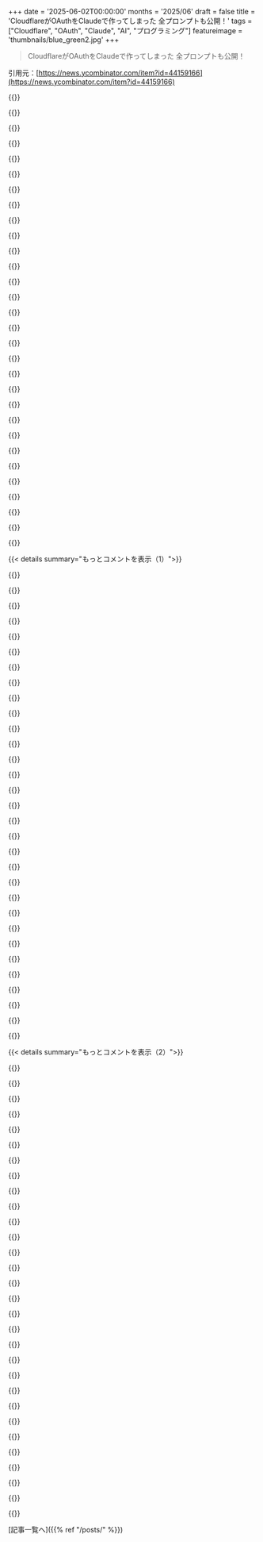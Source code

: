 +++
date = '2025-06-02T00:00:00'
months = '2025/06'
draft = false
title = 'CloudflareがOAuthをClaudeで作ってしまった 全プロンプトも公開！'
tags = ["Cloudflare", "OAuth", "Claude", "AI", "プログラミング"]
featureimage = 'thumbnails/blue_green2.jpg'
+++

> CloudflareがOAuthをClaudeで作ってしまった 全プロンプトも公開！

引用元：[https://news.ycombinator.com/item?id=44159166](https://news.ycombinator.com/item?id=44159166)




{{<matomeQuote body="GitHubとHacker Newsのリンクも見てみてね。https://github.com/cloudflare/workers-oauth-provider/commits... <br>(via https://news.ycombinator.com/item?id=44161672)" userName="gregorywegory" createdAt="2025/06/02 14:24:54" color="">}}




{{<matomeQuote body="コミット履歴が面白いね。特にこのコミットを見てよ。”Claudeに「バックアップ」暗号化キーを削除させる”ってやつ。やっぱClaudeが作ったコードもセキュリティレビューは大事だね！「”backup”の暗号化キーを保存してるけど、これでエンドツーエンド暗号化が無効にならない？キーがトークンなしでグラントレコードにあるじゃん」ってプロンプト。素人には何言ってるか分からないし、問題点を見抜いて修正指示なんてできないでしょ。" userName="rienbdj" createdAt="2025/06/03 06:30:13" color="#ff33a1">}}




{{<matomeQuote body="LLMはこう使うべきだよね。専門家が指示出してコードをチェックする。ゼロから全部書くより全然早いよ。先日プロトタイプ作ってた時も、Claudeにauth flowを書かせたら、最後のステップで有効なトークンと一緒になぜかユーザーIDを文字列で送ってた。つまり、トークンがあれば誰でも好きなユーザーIDを渡してそのユーザーになりすませちゃう。それでもゼロから全部やるより時間は大幅に節約できたよ。" userName="victorbjorklund" createdAt="2025/06/03 08:58:34" color="#785bff">}}




{{<matomeQuote body="「ゼロから全部書くより時間が大幅に節約できる」？ いや、そうは思わないな。専門家にとってタイピング速度なんて全然ボトルネックじゃないよ。LLMはGoogle並みの知識を持つオフラインDBとしては役に立つけど、今の技術はまだ半熟。必要なのは、a) 安価でローカル（PCのリソースを奪わない専用デバイス）で動かせるハード、b) 自分のデータで確実なファインチューニングができる標準的な方法（推論はもう大丈夫だけど、ファインチューニングがね）。" userName="otabdeveloper4" createdAt="2025/06/03 09:30:10" color="#ff5733">}}




{{<matomeQuote body="「ゼロから全部書くより時間が大幅に節約できる」。俺の経験だと、LLMにデバッグの指示とか出す方が、ゼロから全部自分で書くより時間かかるんだけどな。" userName="XCSme" createdAt="2025/06/03 11:45:41" color="">}}




{{<matomeQuote body="何をやるかによるんじゃない？ 例えばReactのコンポーネントを書いてて、Tailwindとかでスタイリングする場合なんかは、体感的に10倍くらい速くなるよ。" userName="Culonavirus" createdAt="2025/06/03 12:13:38" color="">}}




{{<matomeQuote body="「タイピング速度は専門家にとってボトルネックじゃない」って、一体どうしてそんなこと言えるんだ？ アナログのペンだけで本や研究論文を出版する作業がボトルネックにならないって言ってるのと同じくらい変だよ。少なくとも、ADHDの人たちは専門家になれないって言ってるみたいに聞こえるんだけど。" userName="brailsafe" createdAt="2025/06/03 11:26:45" color="">}}




{{<matomeQuote body="「ゼロから全部書くより時間が大幅に節約できる」って…どうして？ プロンプトだって打たなきゃいけないでしょ？それに、出力されたコードも真剣にチェックしなきゃいけないし。" userName="signa11" createdAt="2025/06/03 11:59:44" color="">}}




{{<matomeQuote body="「Revealing（暴露的）」って何に対して？ README見れば全部完全に公開されてるじゃん…だからそもそも「暴露する」ものなんて何もないと思うよ。READMEには「遊びで始めたプロジェクトで、AIがひどいコード出すと思ってたのに、あれ…コードが実際かなり良かった。完璧じゃないけど、AIに直せって言ったら直したんだ。びっくりしたよ」って書いてあるし、「強調するけど、これは”雰囲気で書いた”コードじゃない。セキュリティ専門家が関連RFCと照らし合わせて全行を徹底的にレビューしたんだ」とも書いてあるよ。" userName="i5heu" createdAt="2025/06/03 07:26:36" color="#ff5c5c">}}




{{<matomeQuote body="専門家の時間がタイピングに費やされるっていう考えにはマジで同意できないな。ここらへんの共通認識じゃないと思うけど。専門家は、コード書き始める前に推論したり、計画したり、あれこれ考え抜く時間の方がよっぽど長いんだよ。生産性を1時間あたりに書いたコードの行数で測るなら、Dev（開発者）って仕事が全然分かってないね。" userName="0points" createdAt="2025/06/03 10:30:13" color="#ff33a1">}}




{{<matomeQuote body="うーん、ちょっと違うと思うな。このworkers-oauth-providerって1200行くらいでしょ？ プロなら1時間で書けちゃうレベルだよ。AIの価値は「適度」じゃなくて、両端にあるんだ。ノリで書くVibe codingも良いけど、ちょいとでも直す必要あると超効率悪くなる。逆にすっごい複雑な部分任せるのはマジ助かる。ただ、AIのコード自分でレビューするのは難しいね。ユニットテスト書いてもらうのは得意みたいだけど。" userName="827a" createdAt="2025/06/03 13:37:51" color="#45d325">}}




{{<matomeQuote body="これさ、LLMがReactの大量の教材で学習したからじゃない？<br>SvelteとかVueで試すと、たまにReactのコード勧められるんだよね。" userName="azemetre" createdAt="2025/06/03 12:30:20" color="">}}




{{<matomeQuote body="プロンプトはたった一文で、数百行のコードを生成させられるんだよ。" userName="fastball" createdAt="2025/06/03 12:25:35" color="">}}




{{<matomeQuote body="少なくとも俺はさ、自分でコード書く方が（完璧じゃないけど！）セキュリティの欠陥を入れない自信あるんだ。残念ながら、自分が書いてないコードの欠陥を見つけるのは苦手なんだよね。" userName="Vinnl" createdAt="2025/06/03 11:26:47" color="">}}




{{<matomeQuote body="＞ 専門家の時間はただのタイピングに使われるって考えにはマジ反対。そんなのが共通認識なら驚きだね<br>彼らそんなこと言ってないよ。専門家の仕事のうち、タイピングに費やす部分が省けるってだけ。プロの価値はしっかりレビューしたり、問題解決したり、何作るか決めたり、経験や知識にあるんだから。" userName="brailsafe" createdAt="2025/06/03 11:20:13" color="#785bff">}}




{{<matomeQuote body="ああ、あれはガッカリだったね。<br>言いたくないけどさ、人間が書いたコードもたくさんレビューしてきたけど、同じくらいのミスしてる人、マジでたくさん見てきたんだよね :/" userName="kentonv" createdAt="2025/06/03 13:34:46" color="">}}




{{<matomeQuote body="それって考え方の違いだよね。コードの編集とかチェックとか監査が得意な人もいれば、作る側、生み出す側が得意な人もいる。<br>だから君の言ってること、わかるよ。で、俺は完全にそっち側の人間だな。" userName="bryant" createdAt="2025/06/03 13:31:13" color="">}}




{{<matomeQuote body="数百行のコードを、しっかり読んで理解しなきゃいけないんだよ。" userName="shaky-carrousel" createdAt="2025/06/03 16:26:06" color="">}}




{{<matomeQuote body="＞ 最初から全部タイピングするより、やっぱ時間めっちゃ節約できるよ<br>たぶん言語によるね。俺はRubyよく使うけど、Rubyは簡潔でタイピングなんて一瞬だよ。その代わり、問題について考えたり（LLMに聞いたり）するのに時間の95％使ってる。" userName="dismalaf" createdAt="2025/06/03 16:51:14" color="">}}




{{<matomeQuote body="＞ マジで？そんなことあり得る！？(ジョークじゃないと信じるわ、だって皮肉にしか見えないほど酷い投稿だから)<br>それはね、プログラマーはコードを書く10倍コードを読んで（そして100倍コードについて考えて）るからだよ。" userName="otabdeveloper4" createdAt="2025/06/03 12:37:37" color="#45d325">}}




{{<matomeQuote body="LLMはJr. Developerみたいで、コード全部チェックしないとダメだね。役に立つ人もいるだろうけど、Sr. Developerに育てるにはトレーニングが必要だよ。" userName="october8140" createdAt="2025/06/03 07:24:38" color="">}}




{{<matomeQuote body="OAuthの実装方法をちゃんと知ってる人がLLMで時間節約できたのかな？<br>知ってるなら自分でやる方が早い場合が多いんじゃない？<br>LLMでやるより、プロンプト書いて待ってチェックする方が時間かかる気がするよ。" userName="risyachka" createdAt="2025/06/03 08:02:55" color="">}}




{{<matomeQuote body="全く同意！<br>フロントエンドでClaudeに「/foo/barからこのJSONが返ってくるからカード表示して」って頼んだら、5分足らずでAPI呼び出し、TypeScriptモデル、UIコンポーネント全部作ってくれたんだ。<br>手で書いてたら絶対こんなに早くできない。<br>バックエンドでも同じ経験があるよ。<br>もちろん自分で書く方が早い場合もあるけど、Claude 4みたいな新しいLLMが出てからは、そっちの方が例外になってきてるね。プロンプトも簡単になったし。" userName="thisissomething" createdAt="2025/06/03 12:40:13" color="#ff5c5c">}}




{{<matomeQuote body="＞ 専門家なら1時間で書けるはず。<br>OAuthの専門家ならね。<br>認証に特化してない普通の開発者は、ああいう標準を理解するのにすごく時間かかるんだ。" userName="fc417fc802" createdAt="2025/06/03 14:15:51" color="">}}




{{<matomeQuote body="そうかもだけどさ、Cloudflareはああいうコード書く世界でも数少ない組織の一つだよ。<br>俺たちの多くはAuth0とかCloudflareが出すコードを使うだけ。<br>そういう高度に専門的なコードって、一部の会社が書くものなんだよ。" userName="827a" createdAt="2025/06/03 19:19:37" color="">}}




{{<matomeQuote body="＞ workers-oauth-providerプロジェクトは1200行のコード。専門家なら1時間で書ける。<br>本気で言ってるの？<br>計算しようよ。1時間で1200行って、休憩なしで1行3秒だよ？<br>空白行とかコメント除く実際のコードは2626行、空白行なしでも2251行。1行あたり約1.6秒だよ。<br>最速のタイピストでも1秒に2語くらい。<br>思考時間やテスト、デバッグの時間もあるし、コードのタイピングなんて開発時間のごく一部だよ。<br>君の見積もりは少なくとも1桁、いや多分2桁間違ってると思うね。" userName="kentonv" createdAt="2025/06/03 20:12:20" color="#ff33a1">}}




{{<matomeQuote body="知ってるコードを書くとき、LLMを使うと面倒くささを感じにくいんだよね。" userName="boruto" createdAt="2025/06/03 10:12:54" color="">}}




{{<matomeQuote body="開発や実装、リリースにかかる全体の時間で、タイピングしてる時間なんて統計的にほぼ0%。<br>そんな取るに足らない部分を最適化しようとする理由なんて文字通りないよ。" userName="kiitos" createdAt="2025/06/04 00:02:04" color="">}}




{{<matomeQuote body="＞ 時間は節約できたの？<br>うん。<br>＞ 数週間、もしかしたら数ヶ月かかるところが数日でできた。<br>– https://news.ycombinator.com/item?id=44160208<br>＞ 知ってる人がLLMで証明しただけ？<br>違うね。<br>＞ 僕はAI懐疑派だった。<br>＞ AIは理解してないと思ってたんだ。<br>＞ でも試しにやってみたら、コードがかなり良かったんだ。<br>＞ 信じられなかったよ。<br>– https://github.com/cloudflare/workers-oauth-provider/?tab=re..." userName="JimDabell" createdAt="2025/06/03 08:24:44" color="#ff5c5c">}}




{{<matomeQuote body="LLM以外にコード生成を速くする方法ってないのかな？" userName="nijave" createdAt="2025/06/03 15:35:25" color="">}}




{{< details summary="もっとコメントを表示（1）">}}

{{<matomeQuote body="まじでこの記事出してくれて、特にこのコメント欄に感謝！すげー役に立ったし洞察深かったわ。他のコメント見てると、これってほんとRorschachテスト（心理テスト）みたいに人によって見え方違うんだなーって面白く（でも予想通りに）思った。でも、著者の経験はAIコーディングのメリット・デメリットを客観的に示してて良かったよ。AIの出力レビューするのって、自分で書くより精神的に疲れる？他の人も言ってたけど、レビューの方が疲れる派なんだよね。人間相手のレビューはやりがいあるけど、AIだとそうでもないから、余計疲れる気がするんだ。著者さんがレビューについてどう感じたか聞きたいな。" userName="hn_throwaway_99" createdAt="2025/06/03 15:08:04" color="#45d325">}}




{{<matomeQuote body="そうだけど、考える速さと書く速さ、どっちが速いの？「ストーリーカード読んで、これならコードとテストで1時間で終わるな」って思ったこと、何度ある？俺の経験だと、たいていAIはコード書きを10分以内に終わらせちゃうんだよね。残りの50分でコードレビューしたり、必要な調整したり、別のタスクに移ったりできる。AI使う方が全然速いじゃん？" userName="thisissomething" createdAt="2025/06/03 12:46:10" color="#785bff">}}




{{<matomeQuote body="まさにこれこそ、AI支援コーディングが進む方向だと思うわ。エンジニアがリストラされて、ビジネスの人がボタンいくつか押したらアプリ完成！ってSFじゃなくてさ（LinkedInとかXで fantasie してる人は多いけど）。そうじゃなくて、経験豊富なエンジニアがAIでコードの断片を生成して、それを細かくレビューしてテストする、って方向。100万ドル（マジでそれくらいの価値かも）の疑問はさ、@kentonvさんはAI無しでこのライブラリ、もっと速く書けたのかな？ってことだよね。" userName="paxys" createdAt="2025/06/02 15:04:53" color="#ff5733">}}




{{<matomeQuote body="＞ Not software engineers being kicked out ... but rather experienced engineers using AI to generate bits of code and then meticulously reviewing and testing them.<br>でもさ、最後にkentonvさんが20人じゃなくて2人で済むとしたら？残りの18人分の新しいタスクが十分に見つかるって仮定する？そこが問題だと思うんだよね。それに著者はかなり技術的なプロジェクトをやってるけど、定型的なLoB appの開発だとどうなる？" userName="gokhan" createdAt="2025/06/02 15:23:43" color="#ff33a1">}}




{{<matomeQuote body="＞ But what if you only need 2 kentonv’s instead of 20 at the end? Do you assume we’ll find enough new tasks that will occupy the other 18? I think that’s the question.<br>たぶん行きつく先はこれだよ。AIが全てのエンジニアを置き換えるとは思わないけど、必要とされるエンジニアの数がずっと少なくなるのは間違いないと思う。これって、俺のキャリアのsysadminの世界で起きたことと似てるんだ。ClickOpsからcloud & Infrastructure as Codeに全部移行した時。前は10人のsysadminが必要だったインフラ管理が、今は1人か2人のインフラ担当で済むようになった。仕事自体はあるけど、必要とされる量は劇的に減ったんだ。今の俺一人でやってる仕事、前ならAWS/Ansible/Terraformとか無しだとチーム全体が必要だったもん。" userName="thewebguyd" createdAt="2025/06/02 15:39:34" color="#ff33a1">}}




{{<matomeQuote body="今、コスト的にエンジニアに作らせるほどじゃないから手付かずになってるソフトウェア開発の領域って、めちゃくちゃデカいと思うんだ。でも、エンジニアが何かを作るのにかかる時間が減れば、コストに見合うようになることがすごく増える。ニッチなユースケース考えてみてよ。どの会社にも独自のプロセスやワークフローがあるじゃん。ある会社の会計士と別の会社の会計士を比べてみて――仕事の大部分は同じだけど、結構違う部分が必ずある。そういうオーダーメイドのプロセスって、既存の会計ソフトじゃ会社ごとのカスタム機能を追加できないから、手作業になることが多いんだ。でも、それができたら？エンジニアがAIと組んで、顧客ごとの機能を以前より10倍速く作れたら？そしたら、実際にそういう機能を作る意味が出てきて、各会社の会計部門の生産性を上げられるようになる。エンジニアの需要が下がるか上がるかは断言できない。断言するフリはしないよ。でも、今後エンジニアがもっと増える可能性も十分見える気がするんだ！" userName="kentonv" createdAt="2025/06/02 16:47:21" color="#ff5733">}}




{{<matomeQuote body="AIを使ってライブラリを作るのに数日かかったよ。手書きだったら数週間、もしかしたら数ヶ月かかっただろうね。とはいえ、これはすごく理想的なケースだった：よく知られた標準を、よく知られたプラットフォーム上で、明確なAPI仕様に基づいて実装するっていうね。 Workers Runtime自体に変更を加えるのにAIを使った時は、正直そんなに時間は節約できなかったかな。でも、僕ほどコードベースを知らない人たちは、AIがすごく助けになったって言ってたよ。あと、他の人の複雑なコードベースに飛び込む時に、AIがめちゃくちゃ役に立つって発見したんだ。AIが手早く全体像を掴むのを手伝ってくれるから、今はそういうのも平気になった。前は避けてて、チームの誰かに変更頼もうとしてたんだけどね。" userName="kentonv" createdAt="2025/06/02 16:00:25" color="#ff5c5c">}}




{{<matomeQuote body="生産性が上がれば、その分チャンスも増えるんだよ。「よし、ソフトウェアでやるべきことは全部やり遂げたから、もうエンジニアはいらないな」なんて時代は来ない（少なくともすぐには）って。" userName="paxys" createdAt="2025/06/02 15:27:13" color="">}}




{{<matomeQuote body="でも、「人間がソフトウェアエンジニアリングのプロセスに経済的な価値を提供できなくなる」時代は、すぐそこに来るかもしれないね。もしAIが年間1万ドルで、人間が1年かけてやることをできたとしたら（今はできないけど）、なんで人間を6桁の給料や、たとえ2万ドルでも雇うの？誰も「やることがなくなる」から人間が職を失うなんて言ってないんだ。「AIが超高性能で超安くなるから、人間が経済的な価値をゼロしか提供できなくなる」ってことなんだよ。" userName="spiderice" createdAt="2025/06/02 15:34:23" color="#ff5733">}}




{{<matomeQuote body="それ、あと数年で巨大隕石が地球に衝突して人類文明が終わるかもしれない、みたいな話だよ。年間20万ドルのソフトウェアエンジニアの仕事が、年間1万ドルで完全に代替できる魔法のAIがあるなら、ぜひ見てみたいね。それが実現するまでは、この議論全体がサイエンスフィクションだわ。" userName="paxys" createdAt="2025/06/02 15:37:23" color="#ff33a1">}}




{{<matomeQuote body="LLMは、エンジニアを雇う予算がない会社じゃなくて、エンジニアがもっと速く、たくさんの仕事をするためのツールって感じ。つまり、エンジニアの仕事が減るってことじゃないかな。" userName="motorest" createdAt="2025/06/03 04:37:30" color="#ff5c5c">}}




{{<matomeQuote body="エンジニアを1人か2人雇う予算があれば、今までは5〜10人必要だったような仕事を任せられるようになるかもね（あくまで理論だけど）。" userName="petersellers" createdAt="2025/06/03 05:18:24" color="">}}




{{<matomeQuote body="そうだね。この議論の仕方そのものが、ソフトエンジニアの需要が減るって考え方に基づいてるよね。タスクを達成するために、より少ない人数でよくなるってこと。" userName="motorest" createdAt="2025/06/03 05:51:06" color="">}}




{{<matomeQuote body="AIで数日でできたって言ってるけど、コミット履歴(https://pastebin.com/bG0j2ube)見ると2月末から3月までやってるし、他の人も手伝ってるよね？<br>でも、良いユースケースで、2ヶ月かかるところを1ヶ月で終わらせたのはすごいと思うよ。" userName="srhtftw" createdAt="2025/06/02 20:56:30" color="#ff5c5c">}}




{{<matomeQuote body="AIコーディングの方向性として、ベテランがAIでコード書いてレビューって言ってるけど、中間もあるかもね。ビジネス担当者が、OAuthみたいなデカいタスクを、経験浅い開発者にClaude使って丸投げしちゃって、ベテランがいらなくなるってパターン。" userName="motorest" createdAt="2025/06/03 04:27:05" color="#ff5733">}}




{{<matomeQuote body="経験浅い開発者にAIコードを丸投げって、うまくいくかな？そのコードが正しいかどうかわかるの？見つけにくいバグとか、どうやってデバッグするの？保守性とか拡張性とか、わかるのかな？単に前のコードの上に新しく生成するだけにならない？" userName="petersellers" createdAt="2025/06/03 05:14:26" color="#ff5c5c">}}




{{<matomeQuote body="AIなしで速く書けたかっていう問いへの答えは、明らかにノーだと思う。今あるツールと使い方を学んでる状況から考えると、あと3〜6ヶ月で、AIを使った方が速くコードを書けるようになるのは間違いない。そのためには、しっかりした基盤作りが必要だけどね。" userName="dkdcio" createdAt="2025/06/02 15:08:51" color="#45d325">}}




{{<matomeQuote body="コードベースを知らない人はAIがすごく役立ったって言ってるけど、これってダニング＝クルーガー効果みたいなもんじゃない？知らないことだらけだと、AIが賢く見える。でも、知ってると、これはダメだってわかる。自分が詳しい分野のニュースは間違いに気づくけど、詳しくない分野は信じちゃうのと似てるよね。" userName="philipwhiuk" createdAt="2025/06/02 16:06:26" color="#785bff">}}




{{<matomeQuote body="重要なのはAIが速くコード書くスピードでレビューできるかじゃなくて、レビューだけで全部見つけられるかってことだよ。ロボットが超速で車作っても、たまにボルト間違えて、後から見ただけで全部見つけられる？人間のコーダーは、書くときに考えるから、バグをいっぱい防げるんだよ。" userName="belter" createdAt="2025/06/02 15:22:50" color="#45d325">}}




{{<matomeQuote body="ベテランがAIでコード書いてレビューってやり方、俺の経験だと自分で書くより遅いんだよね。AIってたまにしかちゃんと書いてくれないから、結局最初から自分でやった方が楽。まさに’下手な手伝いはしない方がマシ’ってやつで、今のAIはまさにそれ。" userName="bigstrat2003" createdAt="2025/06/02 15:21:24" color="#ff5c5c">}}




{{<matomeQuote body="そんな風には言ってないよ。他の人と間違えてない？<br>でも、その人もそう言おうとしてないと思うな。<br>開発が簡単になれば、予算不足で無理だったプロジェクトが可能になって、かえってエンジニアの需要が増える場合もあるって話だよ。" userName="petersellers" createdAt="2025/06/03 06:02:32" color="">}}




{{<matomeQuote body="いや、言ってるよ。ハッキリこう断言したじゃん。「1人か2人分の予算しかない会社でも、以前なら5〜10人必要だった作業を任せられるようになるかもしれない」。<br>自分の言葉だろ？5〜10人かかるプロジェクトが1〜2人でできるようになったって。<br>開発が簡単になれば、需要が増えるって？それ希望的観測だよ。<br>君の例でも開発が簡単になることは需要を減らすだろ。結局エンジニアの需要は減るのが真実だよ。今エンジニアを雇ってる会社は、そんなに人を必要としなくなるだろうからね。" userName="motorest" createdAt="2025/06/03 06:31:26" color="">}}




{{<matomeQuote body="大きな利害関係がある「専門家」（AIスタートアップ経営者、AIコース販売者、株価を上げたい人）を除けば、この意見を持つ分野の専門家はごくわずかだよ。" userName="paxys" createdAt="2025/06/02 15:55:09" color="">}}




{{<matomeQuote body="それは違うよ。プロジェクトに唯一いる20万ドルのエンジニアをクビにするのと、3人目とか10人目のエンジニアをクビにするのは違うんだ。<br>AIがエンジニアの生産性を上げてるなら、チームにもっとエンジニアを追加する必要性は減るんだ。クビになるか、拡大しても新しく雇わない（か、雇う人数を減らす）ってことかもしれない。既存のエンジニア＋AIで増えた仕事量に対応できるからね。" userName="TeMPOraL" createdAt="2025/06/02 15:56:59" color="">}}




{{<matomeQuote body="「経験の浅い開発者はAIが作ったコードが正しいかどうかわかるの？」って？問題ないね。業界はバグだらけで、かろうじて動くコードを許容するようになった。LLMは何も変えない。<br>簡単な自動テストスイートを実装できるから、むしろ改善される可能性すらあるね。<br>「本番稼働してから微妙なバグが見つかったら？」って？それはLLMなしでも現実世界で起きてることだよ。" userName="motorest" createdAt="2025/06/03 05:54:31" color="">}}




{{<matomeQuote body="「エンジニアを雇うコストに見合わない、未開発の広大なソフトウェア領域がある」って？確かに面白いけど、IT部門を巻き込まずに、個人が自分で問題を解決するようになるんじゃないかな。<br>複雑なExcelワークフローとか、ひどいAccessデータベースとかで、今すぐ問題を解決してるのをすでによく見るよね。リソースはもらえないから。<br>たぶんAIはその答えになるんだ。Excelで砂上の楼閣を建てる代わりに、こういう非技術系のチームがもう少し頑丈なものを持てるようにね。<br>会計部門は一番AIを使う部門だと思う。もうExcelとかERPのDSLsで実質的にプログラミングしてるからね。<br>新しい開発職は増えないけど、「誰もがプログラマーになる」がAIで実現して、高度なコンピューティングが日用品になるのかもね。" userName="thewebguyd" createdAt="2025/06/02 19:31:44" color="#45d325">}}




{{<matomeQuote body="誰もその知識を社会的に再生産しなくなるから、知識がなくなっちゃうんだよ。" userName="hooverd" createdAt="2025/06/02 15:54:14" color="">}}




{{<matomeQuote body="「5〜10人必要なプロジェクトが1〜2人でできる。自分の言葉だろ」って？それはエンジニア需要が減るって意味じゃないよ。<br>以前10人必要で2人分の予算しかなかった会社は、そのプロジェクトに取り組まなかった（エンジニア0人）。AIで2人でできるようになったから、今度は取り組める（エンジニア2人）。これが元々言ってたことだよ。<br>開発が簡単になることは需要を減らすって単純じゃない。長期的にどうなるかは誰もわからない。増えるシナリオも減るシナリオもあって、ネットでどうなるかはみんな推測してるだけだよ。" userName="petersellers" createdAt="2025/06/03 07:16:33" color="">}}




{{<matomeQuote body="「AIを使って完全にコード書くのが速くなることはない」って？この議論は別の視点から始めるべき。技術も問題の解決法も変わったんだ。<br>エンジニアがLLMなしでできるかの話じゃない。本質は、納品されるコードの全体的な品質と、そのレベルに到達するのにかかった時間だよ。<br>LLMはコード書くより、今見てるものが何を意味するか説明してもらうのが主な使い方。Googleの代わりやラバーダックとして使われるとしても、開発者は今までできなかった方法で既存プロジェクトを理解できるんだ。<br>プリンシパルエンジニアと会議を予約して質問する必要はない。Copilot Chatに聞けばいい。<br>もう一つ重要なのは、LLMが選択肢を早く試せて、イテレーションを助けてくれること。MVPの最初のバージョン出す時間で、もっと安定したプロジェクトを簡単に納品できるんだ。" userName="motorest" createdAt="2025/06/03 05:47:26" color="#45d325">}}




{{<matomeQuote body="30年以上ソフトに関わってきた経験から言うと、アプリの設定はデフォルトで覚えるのが一番だよ。だって、転職したり環境変わったりすると、カスタマイズした努力が無駄になるし、結局デフォルトの使い方を覚え直さなきゃいけないからね。<br>会社の固有設定も似たようなもんで、維持が大変だし、LLMも知らない変更だから、誰かが手作業でメンテしなきゃいけなくなる。LLMに学習させても、たった1例しか見てないから全部うまくいく保証もないし、人が間違いに気づけるかも怪しい。テストコードを山ほど書けば別だけど、そんなの非現実的だね。" userName="hn_acc1" createdAt="2025/06/02 19:06:26" color="">}}

{{</details>}}




{{< details summary="もっとコメントを表示（2）">}}

{{<matomeQuote body="でもさ、どうなの？<br>筆者みたいなすごいエンジニアが、OAuth2の実装みたいな「雑務」をやるなんて、もしかして新しい開発手法（AI使うやつ）を試したかったからじゃないの？<br>普通のエンジニアが毎日やるような仕事で、本当に100％も生産性向上できるのかな？ちょっと疑問。" userName="manquer" createdAt="2025/06/02 21:39:35" color="">}}




{{<matomeQuote body="＞AIは他人の複雑なコードを読むのにすごく役立つって分かった。これで自信持ってコード読めるようになったよ<br>これ、分かるわ。でも逆に、AIがうまく機能しないコードベースってある？例えば、コードが複雑すぎてLLMのコンテキストサイズに収まらないとか、AIの学習データにない独特なコードパターンとかさ？" userName="graeme" createdAt="2025/06/03 06:34:03" color="">}}




{{<matomeQuote body="筆者がコードだけじゃなくてプロンプトも公開してくれたの、マジ感謝！<br>俺もLLMでコード書こうとしたけど、幻覚（ハルシネーション）がひどくて全然進まなかったんだ。他の成功例見て、たぶんプロンプトの書き方が悪いのかなと思ってたんだけど、今回公開されたプロンプト見たら、自分のやり方もそんなに外れてなかったんだなって分かったよ。<br>たぶん俺がやってる問題（SAP ABAPのリバースエンジニアリングとか、Snowflake上のデータで.NET実装とか）がちょっとニッチすぎて、LLMが苦手な分野なのかもしれないね。" userName="c-linkage" createdAt="2025/06/02 15:38:05" color="#ff5c5c">}}




{{<matomeQuote body="これ、俺も気づいてた。ちょっとニッチな分野に入ると、LLMの出力品質が劇的に落ちるんだよね。<br>そういえば、SAP ABAPのリバースエンジニアリングって聞くだけでゾッとするね。" userName="8-prime" createdAt="2025/06/03 07:44:27" color="">}}




{{<matomeQuote body="一番たちが悪いのは、品質が落ちても、自信満々なトーンが変わらないことだよ。平気で間違った、ひどい時には危険なコードを自信満々に出してくるから、それが間違いだって気づくには、そもそもLLMより賢くないといけない。<br>いつか人間を超える日も来るかもしれないけど、今はまだそこには全然到達してないね。" userName="Vicinity9635" createdAt="2025/06/03 23:16:52" color="#ff5733">}}




{{<matomeQuote body="いつもの解決策としては、段階的なアプローチがあるよ。<br>まずは大きなコンテキストを持つLLMを使って、全体計画を立てるのが良い。できればチェックボックス付きのMarkdownファイルとかでね。<br>次に、その計画を元に、もう少し専門的な分野に特化した別のLLMに、タスクを一つずつ実行させるんだ。こうするとコンテキストが絞られて、幻覚を減らしながら作業できるよ。" userName="theshrike79" createdAt="2025/06/03 11:50:09" color="#45d325">}}




{{<matomeQuote body="＞真面目な話、2ヶ月前（2025年1月）なら、私も（＠kentonv）同意しただろう。<br>この「私も（＠kentonv）」ってところが混乱したんだよね。自分のことなのか、それとも別のユーザーkentonv[0]のことなのか。あなたの別垢？それともタイプミスか勘違い？<br>あ、分かった。たぶんほとんどの投稿がREADMEからの引用なんだね。引用記号（＞とか＊）使ってもっと分かりやすくした方がいいかもよ。" userName="mtlynch" createdAt="2025/06/02 15:07:09" color="">}}




{{<matomeQuote body="あー、彼はプロジェクトのREADMEから引用してるんだよ。あのテキスト（引用部分）は、全部俺が書いたやつ。" userName="kentonv" createdAt="2025/06/02 15:09:01" color="#ff33a1">}}




{{<matomeQuote body="コメントありがとう！<br>ちょっと提案なんだけど、技術って本当にすぐ変わるから、READMEに「Claudeのどのバージョンを使ったか」って書いとくと、後々すごく役に立つかもね。特に最近v4が出たばっかだし。<br>あと、どのコーディングツールを使ったかとかも、再現性を高めるためにはちょっとした情報でも助かるんだ。" userName="mdaniel" createdAt="2025/06/02 15:11:21" color="#ff5c5c">}}




{{<matomeQuote body="AIをがっつり使ってライブラリ作ったんなら、正直に言うべきだと思うんだよね。全部自分で書いたみたいに見せるのはなんか違う気がするし、知ってるとなかなか面白い情報だからREADMEに載せるべきだよ。（他の人がどうするかは知らないけどね）ほぼ全部Claude Sonnet 3.7で作ったんだ。READMEにバージョンも追記するべきってのは同意するよ。" userName="kentonv" createdAt="2025/06/02 15:21:41" color="#ff5733">}}




{{<matomeQuote body="それ面白いね。俺のSonnet 3.7の今年の初めの経験は結構ひどかったんだ。問題をはっきり説明しても、単独じゃ正しい解決策にたどり着けなくてさ。ダメなコードも手直しはできたけど、構造がいけてなくて実際のプロジェクトではメンテナンスしたくない感じだった。よくある hallucinated APIs みたいな問題もあったし、リファクタリング体験はもっとひどかったな。たぶんドメインにかなり依存するんじゃない？俺の場合はGISだったよ。" userName="pera" createdAt="2025/06/02 17:48:45" color="#785bff">}}




{{<matomeQuote body="＞ プロジェクトのREADMEに入れるにはかなり論点がずれてるかも<br>って書いてあるけど、このリポジトリの目的って、今のLLMがペアプログラマーとして十分かどうか検証することみたいじゃん？だから、READMEから消すのはその文脈だと全然意味なくない？" userName="diggan" createdAt="2025/06/02 15:13:49" color="#785bff">}}




{{<matomeQuote body="このライブラリ、俺たちのMCPフレームワークの核となるコンポーネントなんだよね。単なる実験じゃないんだよ。" userName="kentonv" createdAt="2025/06/02 15:22:51" color="#ff5c5c">}}




{{<matomeQuote body="それは考えたんだけどね、このリポジトリ「kentonv が適当にやったやつ」って名前じゃないし、CloudflareのブランドでCF workers向けのプロバイダーライブラリってはっきり書いてあるんだよ。Claudeを使った部分を入れるのが「完全な開示」なのか「AI推し」なのか、単にクールだからなのか、細かい話は置いといてさ。論点がずれてるって言ったのは、READMEの半分が使い方で半分が開発過程の話だったら、読む人が「これって実用？遊び？」って混乱するかなと思ったからなんだ。" userName="mdaniel" createdAt="2025/06/02 15:18:30" color="">}}




{{<matomeQuote body="READMEに入れるのはかなり変だなと俺も思ったよ。例えば、fiverrとか codementor.io にコード書いてもらったとしてさ、READMEに「Fiverrで質の高いコードが書けるかかなり懐疑的だったけど、試してみたら結構良かった！」なんて書くの変じゃない？たぶん会社としてAI関連を何かやろうっていうプッシュがあったんじゃないかな。最近そういう会社多い気がするよ。" userName="uludag" createdAt="2025/06/02 15:30:17" color="">}}




{{<matomeQuote body="逆なんだよ。俺自身がこれを試してみようって強く思って、その結果に基づいて、最終的に会社にもっとAIを採用するように働きかけたんだ。" userName="kentonv" createdAt="2025/06/03 04:12:16" color="#45d325">}}




{{<matomeQuote body="あれ、READMEからの文字通りのコピペだよ。引用されるはずだったのに、親コメントの人がなんかしくじったんだと思う。https://github.com/cloudflare/workers-oauth-provider/blob/fe..." userName="diggan" createdAt="2025/06/02 15:09:21" color="#ff5c5c">}}




{{<matomeQuote body="（このコメントはもともと https://news.ycombinator.com/item?id=44159167 への返信だったんだけど、そのコメントがREADMEを分かりにくく要約してたんだ）" userName="dang" createdAt="2025/06/03 03:44:29" color="">}}




{{<matomeQuote body="俺、ここ数ヶ月 greenfield project で Claude（Cursor経由）使ってるんだけど、気づいたことはさ、<br>1. 前よりずっと生産的／効果的になった。<br>2. 昔ながらのコード書き方より、認知負荷はかなり高いね。<br>3. この短期間でもツールがすごく改善してて、上の2つの点がさらに強調されてる感じ。" userName="jes5199" createdAt="2025/06/02 15:09:46" color="#45d325">}}




{{<matomeQuote body="LLM使ってコード書くと、すっごく早くできるんだけど、逆にめちゃくちゃ精神的に疲れるしエネルギーも使うんだよね。なんか変な感じ。" userName="pton_xd" createdAt="2025/06/02 16:50:11" color="">}}




{{<matomeQuote body="「コンパイル通った！」みたいな、ちょこっとした達成感（ドーパミン）が全部自動で消えちゃって、ひたすら最終目標だけで頑張らなきゃいけない。<br>問題は複雑にならざるを得なくて、LLMが微妙に間違えたところをどう直すか考えなきゃいけないんだ。辛いけど、効果的なのかな？" userName="piker" createdAt="2025/06/02 17:14:56" color="#ff33a1">}}




{{<matomeQuote body="「変な感じ」って言ってたけど、俺は全然変だと思わないな。普段コーディングであるような面倒な定型作業（構文とかフレームワークの枠組みとか）が無くなるから、AIがそこを全部やってくれて、まるで「思考のスピード」でコードを書けるようになるんだ。だから脳みそフル回転になるんだよ。<br>もちろん、生成されたコードが本当に正しいか、ちゃんと確認する必要もあるしね（将来はAIがこれも手伝ってくれるといいけど）。" userName="chii" createdAt="2025/06/03 14:11:10" color="#ff33a1">}}




{{<matomeQuote body="「昔ながらの方法より認知的負荷が高い」って言うけど、どんな使い方してるの？<br>俺は自分のエージェント（最近はDevstral使ってる）と主に「ペアプログラミング」みたいにやってるんだけど、生成されたコード全部自分で打つより、レビューする方が時間的にはずっと楽だと感じるんだ。<br>「vibe coding」もちょっと試したことあるけど、あれは同意だね。何かレビューしたい時に文脈が全くないから。要するに、プロジェクトが最初からvibe codedされてると、コードベースに入り込むのがすごく難しくなる。<br>でもLLMとペアプログラミングしてる時は、既に文脈ができてて、どうしたいか理解してるから、ペアプロで作ったコードのレビューはvibe codedよりずっと速いんだ。" userName="diggan" createdAt="2025/06/02 15:16:42" color="#785bff">}}




{{<matomeQuote body="いろいろ試したけど、今はほとんどCursorをagentモードでClaude Sonnet 4と一緒に使ってる。小さめのプルリクエストくらいの単位でプロンプトしてるんだ。Claude 3.7の時ほどコードを慎重にレビューしなくてもよくなったけど、今はアーキテクチャ設計がボトルネックだと感じてる。<br>chatGPT-o3と設計パターンについて長〜い議論をして、何日も考えることもあって、その後にCursorで比較的素早く実装セッションをする、って流れになってる。" userName="jes5199" createdAt="2025/06/02 15:28:28" color="#45d325">}}




{{<matomeQuote body="こういう状況が、ソフトウェアのアーキテクチャとか概念をどうドキュメント化するかっていう標準を改善するかどうか、見るのが面白そうだね。" userName="jcims" createdAt="2025/06/03 06:21:58" color="">}}




{{<matomeQuote body="「昔ながらの方法より認知的負荷が高い」って話だけど、面白いことに俺は全く逆だと感じるんだ。細かいディテール全部をいちいち考えなくていいってだけで、すごく安心するよ。おかげでアーキテクチャとか、もっと高レベルな変更に集中できるようになった。" userName="SkyPuncher" createdAt="2025/06/02 15:47:41" color="#ff33a1">}}




{{<matomeQuote body="つまりさ、前は細かいディテールって、なんか“思考停止”でできるようなもんだったんだよね。眠ってても書けるコード、みたいな。今は考えるべき部分だけをやればいいってこと。" userName="jes5199" createdAt="2025/06/02 16:08:38" color="">}}




{{<matomeQuote body="これはつまり、細かいことについてはLLMがちゃんとやってくれるって、完全に信頼してるってことだね。" userName="layer8" createdAt="2025/06/02 16:13:51" color="">}}




{{<matomeQuote body="このコミットから：https://github.com/cloudflare/workers-oauth-provider/commit/...<br>===”Claudeのバグを手動で修正。”<br>”Claudeは前のコミットでバグがあった。複数回プロンプトしたけど、ずっと間違ったことばかりしてた。”<br>”だからこの変更は人間が手で書いたんだ。”<br>”OAuth 2.1の仕様の問題についてREADMEも追記した。”<br>===<br>これ、AIツール使ってみた俺の経験とマジで共感できるわ。途中までは行くけど、そこから先がめちゃくちゃ苦労するんだよね。" userName="infinitebattery" createdAt="2025/06/02 15:11:10" color="#45d325">}}

{{</details>}}



[記事一覧へ]({{% ref "/posts/" %}})
